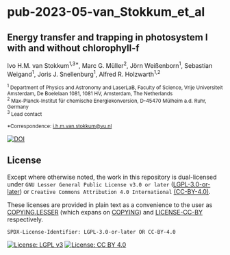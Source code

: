 # pub-2023-05-van_Stokkum_et_al

## Energy transfer and trapping in photosystem I with and without chlorophyll-f

Ivo H.M. van Stokkum<sup>1,3*</sup>, Marc G. Müller<sup>2</sup>, Jörn Weißenborn<sup>1</sup>, Sebastian Weigand<sup>1</sup>, Joris J. Snellenburg<sup>1</sup>, Alfred R. Holzwarth<sup>1,2</sup>

<sub><sup>1</sup> Department of Physics and Astronomy and LaserLaB, Faculty of Science, Vrije Universiteit Amsterdam, De Boelelaan 1081, 1081 HV, Amsterdam, The Netherlands</sub><br>
<sub><sup>2</sup> Max-Planck-Institut für chemische Energiekonversion, D-45470 Mülheim a.d. Ruhr, Germany</sub><br>
<sub><sup>3</sup> Lead contact</sub>

<sub>*Correspondence: i.h.m.van.stokkum@vu.nl</sub>

[![DOI](https://zenodo.org/badge/DOI/10.5281/zenodo.7958154.svg)](https://doi.org/10.5281/zenodo.7958154)

## License

Except where otherwise noted, the work in this repository is dual-licensed under `GNU Lesser General Public License v3.0 or later` ([LGPL-3.0-or-later](https://spdx.org/licenses/LGPL-3.0-or-later.html)) or `Creative Commons Attribution 4.0 International` [(CC-BY-4.0)](https://spdx.org/licenses/CC-BY-4.0.html).

These licenses are provided in plain text as a convenience to the user as [COPYING.LESSER](COPYING.LESSER) (which expans on [COPYING](COPYING)) and [LICENSE-CC-BY](LICENSE-CC-BY) respectively.

`SPDX-License-Identifier: LGPL-3.0-or-later OR CC-BY-4.0`

[![License: LGPL v3](https://img.shields.io/badge/License-LGPL%20v3-blue.svg)](https://www.gnu.org/licenses/lgpl-3.0)
[![License: CC BY 4.0](https://img.shields.io/badge/License-CC%20BY%204.0-lightgrey.svg)](https://creativecommons.org/licenses/by/4.0/)

